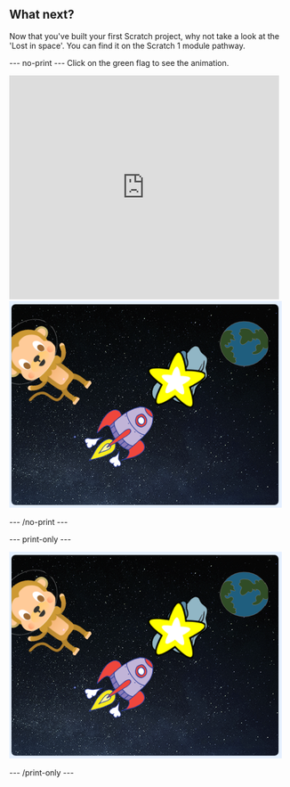 ## What next?

Now that you've built your first Scratch project, why not take a look at the 'Lost in space'. You can find it on the Scratch 1 module pathway.

--- no-print ---
Click on the green flag to see the animation.

<div class="scratch-preview">
  <iframe allowtransparency="true" width="485" height="402" src="https://scratch.mit.edu/projects/embed/276873231/?autostart=false" frameborder="0" scrolling="no"></iframe>
  <img src="images/space-final.png">
</div>

--- /no-print ---

--- print-only ---

![Complete project](images/space-final.png)

--- /print-only ---
